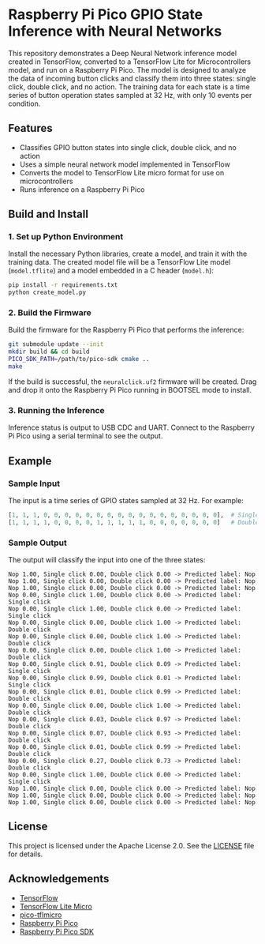 # Raspberry Pi Pico GPIO State Inference with Neural Networks

This repository demonstrates a Deep Neural Network inference model created in TensorFlow, converted to a TensorFlow Lite for Microcontrollers model, and run on a Raspberry Pi Pico. The model is designed to analyze the data of incoming button clicks and classify them into three states: single click, double click, and no action. The training data for each state is a time series of button operation states sampled at 32 Hz, with only 10 events per condition.

## Features

- Classifies GPIO button states into single click, double click, and no action
- Uses a simple neural network model implemented in TensorFlow
- Converts the model to TensorFlow Lite micro format for use on microcontrollers
- Runs inference on a Raspberry Pi Pico

## Build and Install

### 1. Set up Python Environment

Install the necessary Python libraries, create a model, and train it with the training data. The created model file will be a TensorFlow Lite model (`model.tflite`) and a model embedded in a C header (`model.h`):

```bash
pip install -r requirements.txt
python create_model.py
```

### 2. Build the Firmware

Build the firmware for the Raspberry Pi Pico that performs the inference:

```bash
git submodule update --init
mkdir build && cd build
PICO_SDK_PATH=/path/to/pico-sdk cmake ..
make
```
If the build is successful, the `neuralclick.uf2` firmware will be created. Drag and drop it onto the Raspberry Pi Pico running in BOOTSEL mode to install.

### 3. Running the Inference

Inference status is output to USB CDC and UART. Connect to the Raspberry Pi Pico using a serial terminal to see the output.


## Example

### Sample Input

The input is a time series of GPIO states sampled at 32 Hz. For example:

```python
[1, 1, 1, 0, 0, 0, 0, 0, 0, 0, 0, 0, 0, 0, 0, 0, 0, 0, 0, 0],  # Single click
[1, 1, 1, 1, 0, 0, 0, 0, 1, 1, 1, 1, 1, 0, 0, 0, 0, 0, 0, 0]   # Double click
```

### Sample Output

The output will classify the input into one of the three states:

```
Nop 1.00, Single click 0.00, Double click 0.00 -> Predicted label: Nop
Nop 1.00, Single click 0.00, Double click 0.00 -> Predicted label: Nop
Nop 1.00, Single click 0.00, Double click 0.00 -> Predicted label: Nop
Nop 0.00, Single click 1.00, Double click 0.00 -> Predicted label: Single click
Nop 0.00, Single click 1.00, Double click 0.00 -> Predicted label: Single click
Nop 0.00, Single click 0.00, Double click 1.00 -> Predicted label: Double click
Nop 0.00, Single click 0.00, Double click 1.00 -> Predicted label: Double click
Nop 0.00, Single click 0.00, Double click 1.00 -> Predicted label: Double click
Nop 0.00, Single click 0.91, Double click 0.09 -> Predicted label: Single click
Nop 0.00, Single click 0.99, Double click 0.01 -> Predicted label: Single click
Nop 0.00, Single click 0.01, Double click 0.99 -> Predicted label: Double click
Nop 0.00, Single click 0.00, Double click 1.00 -> Predicted label: Double click
Nop 0.00, Single click 0.03, Double click 0.97 -> Predicted label: Double click
Nop 0.00, Single click 0.07, Double click 0.93 -> Predicted label: Double click
Nop 0.00, Single click 0.01, Double click 0.99 -> Predicted label: Double click
Nop 0.00, Single click 0.27, Double click 0.73 -> Predicted label: Double click
Nop 0.00, Single click 1.00, Double click 0.00 -> Predicted label: Single click
Nop 1.00, Single click 0.00, Double click 0.00 -> Predicted label: Nop
Nop 1.00, Single click 0.00, Double click 0.00 -> Predicted label: Nop
Nop 1.00, Single click 0.00, Double click 0.00 -> Predicted label: Nop
```

## License

This project is licensed under the Apache License 2.0. See the [LICENSE](LICENSE.md) file for details.

## Acknowledgements

- [TensorFlow](https://www.tensorflow.org/)
- [TensorFlow Lite Micro](https://www.tensorflow.org/lite/microcontrollers)
- [pico-tflmicro](https://github.com/raspberrypi/pico-tflmicro)
- [Raspberry Pi Pico](https://www.raspberrypi.com/products/raspberry-pi-pico/)
- [Raspberry Pi Pico SDK](https://github.com/raspberrypi/pico-sdk)
